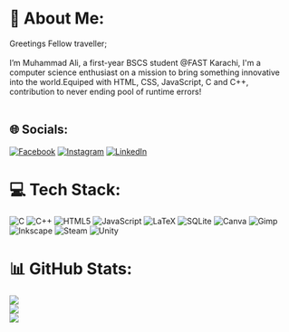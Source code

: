 # 💫 About Me:
Greetings Fellow traveller;<br><br>I’m Muhammad Ali, a first-year BSCS student @FAST Karachi, I'm a computer science enthusiast on a mission to bring something innovative into the world.Equiped with HTML, CSS, JavaScript,  C and C++, contribution to never ending pool of runtime errors!<br><br>


## 🌐 Socials:
[![Facebook](https://img.shields.io/badge/Facebook-%231877F2.svg?logo=Facebook&logoColor=white)](https://facebook.com/https://www.facebook.com/profile.php?id=100072112127771) [![Instagram](https://img.shields.io/badge/Instagram-%23E4405F.svg?logo=Instagram&logoColor=white)](https://instagram.com/s.muhammad._.ali) [![LinkedIn](https://img.shields.io/badge/LinkedIn-%230077B5.svg?logo=linkedin&logoColor=white)](syed-muhammad-ali-naqvi-3b5871336) 

# 💻 Tech Stack:
![C](https://img.shields.io/badge/c-%2300599C.svg?style=for-the-badge&logo=c&logoColor=white) ![C++](https://img.shields.io/badge/c++-%2300599C.svg?style=for-the-badge&logo=c%2B%2B&logoColor=white) ![HTML5](https://img.shields.io/badge/html5-%23E34F26.svg?style=for-the-badge&logo=html5&logoColor=white) ![JavaScript](https://img.shields.io/badge/javascript-%23323330.svg?style=for-the-badge&logo=javascript&logoColor=%23F7DF1E) ![LaTeX](https://img.shields.io/badge/latex-%23008080.svg?style=for-the-badge&logo=latex&logoColor=white) ![SQLite](https://img.shields.io/badge/sqlite-%2307405e.svg?style=for-the-badge&logo=sqlite&logoColor=white) ![Canva](https://img.shields.io/badge/Canva-%2300C4CC.svg?style=for-the-badge&logo=Canva&logoColor=white) ![Gimp](https://img.shields.io/badge/Gimp-657D8B?style=for-the-badge&logo=gimp&logoColor=FFFFFF) ![Inkscape](https://img.shields.io/badge/Inkscape-e0e0e0?style=for-the-badge&logo=inkscape&logoColor=080A13) ![Steam](https://img.shields.io/badge/steam-%23000000.svg?style=for-the-badge&logo=steam&logoColor=white) ![Unity](https://img.shields.io/badge/unity-%23000000.svg?style=for-the-badge&logo=unity&logoColor=white)
# 📊 GitHub Stats:
![](https://github-readme-stats.vercel.app/api?username=Nytstrike&theme=dark&hide_border=false&include_all_commits=false&count_private=false)<br/>
![](https://nirzak-streak-stats.vercel.app/?user=Nytstrike&theme=dark&hide_border=false)<br/>
![](https://github-readme-stats.vercel.app/api/top-langs/?username=Nytstrike&theme=dark&hide_border=false&include_all_commits=false&count_private=false&layout=compact)

<!-- Proudly created with GPRM ( https://gprm.itsvg.in ) -->
